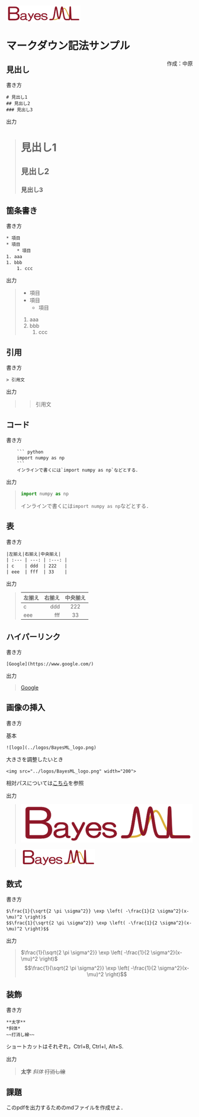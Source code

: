 <img src="../logos/BayesML_logo.png" width="200">

# マークダウン記法サンプル

<div style="text-align:right;float:right">
作成：中原
</div>

## 見出し

書き方
```
# 見出し1
## 見出し2
### 見出し3
```

出力
> # 見出し1
> ## 見出し2
> ### 見出し3

## 箇条書き

書き方
```
* 項目
* 項目
    * 項目
1. aaa
1. bbb
    1. ccc
```

出力
> * 項目
> * 項目
>     * 項目
> 1. aaa
> 1. bbb
>     1. ccc

## 引用

書き方
```
> 引用文
```

出力
> > 引用文

## コード

書き方
```
    ``` python
    import numpy as np
    ```
    インラインで書くには`import numpy as np`などとする．
```

出力
> ``` python
> import numpy as np
> ```
> インラインで書くには`import numpy as np`などとする．

## 表

書き方
```
|左揃え|右揃え|中央揃え|
| :--- | ---: | :---: |
| c    | ddd  | 222   |
| eee  | fff  | 33    |
```

出力
> |左揃え|右揃え|中央揃え|
> | :--- | ---: | :---: |
> | c    | ddd  | 222   |
> | eee  | fff  | 33    |

## ハイパーリンク

書き方
```
[Google](https://www.google.com/)
```

出力
> [Google](https://www.google.com/)

## 画像の挿入

書き方

基本
```
![logo](../logos/BayesML_logo.png)
```

大きさを調整したいとき
```
<img src="../logos/BayesML_logo.png" width="200">
```

相対パスについては[こちら](https://webliker.info/78726/)を参照

出力

> ![logo](../logos/BayesML_logo.png)

> <img src="../logos/BayesML_logo.png" width="200">

## 数式

書き方
```
$\frac{1}{\sqrt{2 \pi \sigma^2}} \exp \left( -\frac{1}{2 \sigma^2}(x-\mu)^2 \right)$ 
$$\frac{1}{\sqrt{2 \pi \sigma^2}} \exp \left( -\frac{1}{2 \sigma^2}(x-\mu)^2 \right)$$
```

出力
> $\frac{1}{\sqrt{2 \pi \sigma^2}} \exp \left( -\frac{1}{2 \sigma^2}(x-\mu)^2 \right)$
> $$\frac{1}{\sqrt{2 \pi \sigma^2}} \exp \left( -\frac{1}{2 \sigma^2}(x-\mu)^2 \right)$$

## 装飾

書き方
```
**太字**
*斜体*
~~打消し線~~
```
ショートカットはそれぞれ，Ctrl+B, Ctrl+I, Alt+S.

出力
> **太字**
> *斜体*
> ~~打消し線~~

## 課題

このpdfを出力するためのmdファイルを作成せよ．
